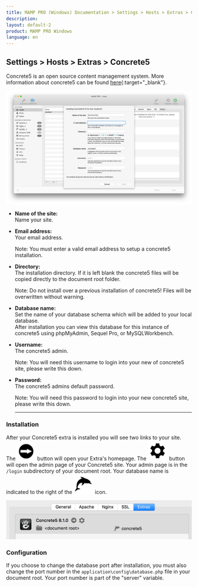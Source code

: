 ```yaml
---
title: MAMP PRO (Windows) Documentation > Settings > Hosts > Extras > Concrete5
description: 
layout: default-2
product: MAMP PRO Windows
language: en
---
```


## Settings > Hosts > Extras > Concrete5

Concrete5 is an open source content management system. More information about concrete5 can be found [here](https://www.concrete5.org){:target="_blank"}.

![MAMP](/en/MAMP-PRO-Mac/Settings/Hosts/Extras/Concrete5/concreteExtra.png)

*  **Name of the site:**  
   Name your site.

*  **Email address:**  
   Your email address.  
   
   <div class="alert" role="alert"> 
   Note: You must enter a valid email address to setup a concrete5 installation.
   </div>

*  **Directory:**  
   The installation directory. If it is left blank the concrete5 files will be copied directly to the document root folder.  
  
   <div class="alert" role="alert"> 
   Note: Do not install over a previous installation of concrete5! Files will be overwritten without warning. 
   </div>

*  **Database name:**  
   Set the name of your database schema which will be added to your local database.  
   After installation you can view this database for this instance of concrete5 using phpMyAdmin, Sequel Pro, or           MySQLWorkbench. 
 
*  **Username:**  
   The concrete5 admin.
   <div class="alert" role="alert">
   Note: You will need this username to login into your new of concrete5 site, please write this down. 
   </div>

*  **Password:**  
   The concrete5 admins default password.  
   <div class="alert" role="alert">   
   Note: You will need this password to login into your new concrete5 site, please write this down.
   </div>
   
   ---

### Installation
 
After your Concrete5 extra is installed you will see two links to your site. The ![MAMP](/en/MAMP-PRO-Mac/Settings/Hosts/Extras/BlackArrow.png) button will open your Extra's homepage. The ![MAMP](/en/MAMP-PRO-Mac/Settings/Hosts/Extras/gear.png) button will open the admin page of your Concrete5 site. Your admin page is in the `/login` subdirectory of your document root. Your database name is indicated to the right of the  ![MAMP](/en/MAMP-PRO-Mac/Settings/Hosts/Extras/mysql.png) icon.

![MAMP](/en/MAMP-PRO-Mac/Settings/Hosts/Extras/Concrete5/installConcrete.png)

### Configuration

If you choose to change the database port after installation, you must also change the port number in the `application\config\database.php` file in your document root. Your port number is part of the "server" variable.

